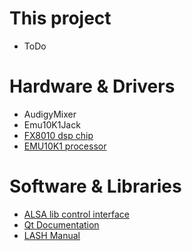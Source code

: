 # This project #
  * ToDo

# Hardware & Drivers #
  * AudigyMixer
  * Emu10K1Jack
  * [FX8010 dsp chip](http://emutrix.googlecode.com/files/HOG63.PS)
  * [EMU10K1 processor](http://emutrix.googlecode.com/files/m2049.pdf)

# Software & Libraries #
  * [ALSA lib control interface](http://www.alsa-project.org/alsa-doc/alsa-lib/group___control.html)
  * [Qt Documentation ](http://doc.trolltech.com/)
  * [LASH Manual ](http://www.nongnu.org/lash/lash-manual.html)